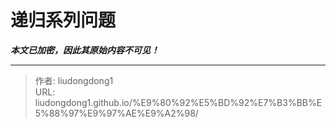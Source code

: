 # 递归系列问题

***本文已加密，因此其原始内容不可见！***

---

> 作者: liudongdong1  
> URL: liudongdong1.github.io/%E9%80%92%E5%BD%92%E7%B3%BB%E5%88%97%E9%97%AE%E9%A2%98/  

